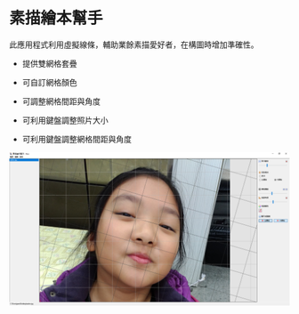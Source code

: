 # 素描繪本幫手

此應用程式利用虛擬線條，輔助業餘素描愛好者，在構圖時增加準確性。

* 提供雙網格套疊

* 可自訂網格顏色

* 可調整網格間距與角度

* 可利用鍵盤調整照片大小

* 可利用鍵盤調整網格間距與角度

![Sample](sample.png)
